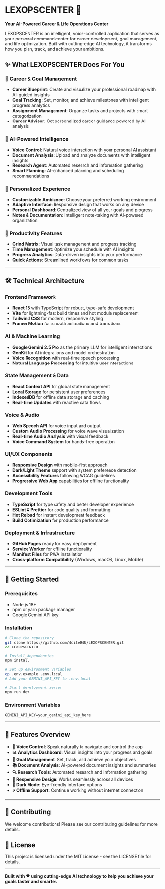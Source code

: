 # LEXOPSCENTER 🚀

**Your AI-Powered Career & Life Operations Center**

LEXOPSCENTER is an intelligent, voice-controlled application that serves as your personal command center for career development, goal management, and life optimization. Built with cutting-edge AI technology, it transforms how you plan, track, and achieve your ambitions.

## ✨ What LEXOPSCENTER Does For You

### 🎯 **Career & Goal Management**
- **Career Blueprint**: Create and visualize your professional roadmap with AI-guided insights
- **Goal Tracking**: Set, monitor, and achieve milestones with intelligent progress analytics
- **Assignment Management**: Organize tasks and projects with smart categorization
- **Career Advisor**: Get personalized career guidance powered by AI analysis

### 🧠 **AI-Powered Intelligence**
- **Voice Control**: Natural voice interaction with your personal AI assistant
- **Document Analysis**: Upload and analyze documents with intelligent insights
- **Research Agent**: Automated research and information gathering
- **Smart Planning**: AI-enhanced planning and scheduling recommendations

### 🎨 **Personalized Experience**
- **Customizable Ambiance**: Choose your preferred working environment
- **Adaptive Interface**: Responsive design that works on any device
- **Personal Dashboard**: Centralized view of all your goals and progress
- **Notes & Documentation**: Intelligent note-taking with AI-powered organization

### 🚀 **Productivity Features**
- **Grind Matrix**: Visual task management and progress tracking
- **Time Management**: Optimize your schedule with AI insights
- **Progress Analytics**: Data-driven insights into your performance
- **Quick Actions**: Streamlined workflows for common tasks

---

## 🛠️ Technical Architecture

### **Frontend Framework**
- **React 18** with TypeScript for robust, type-safe development
- **Vite** for lightning-fast build times and hot module replacement
- **Tailwind CSS** for modern, responsive styling
- **Framer Motion** for smooth animations and transitions

### **AI & Machine Learning**
- **Google Gemini 2.5 Pro** as the primary LLM for intelligent interactions
- **GenKit** for AI integrations and model orchestration
- **Voice Recognition** with real-time speech processing
- **Natural Language Processing** for intuitive user interactions

### **State Management & Data**
- **React Context API** for global state management
- **Local Storage** for persistent user preferences
- **IndexedDB** for offline data storage and caching
- **Real-time Updates** with reactive data flows

### **Voice & Audio**
- **Web Speech API** for voice input and output
- **Custom Audio Processing** for voice wave visualization
- **Real-time Audio Analysis** with visual feedback
- **Voice Command System** for hands-free operation

### **UI/UX Components**
- **Responsive Design** with mobile-first approach
- **Dark/Light Theme** support with system preference detection
- **Accessibility Features** following WCAG guidelines
- **Progressive Web App** capabilities for offline functionality

### **Development Tools**
- **TypeScript** for type safety and better developer experience
- **ESLint & Prettier** for code quality and formatting
- **Hot Reload** for instant development feedback
- **Build Optimization** for production performance

### **Deployment & Infrastructure**
- **GitHub Pages** ready for easy deployment
- **Service Worker** for offline functionality
- **Manifest Files** for PWA installation
- **Cross-platform Compatibility** (Windows, macOS, Linux, Mobile)

---

## 🚀 Getting Started

### **Prerequisites**
- Node.js 18+ 
- npm or yarn package manager
- Google Gemini API key

### **Installation**
```bash
# Clone the repository
git clone https://github.com/4citeB4U/LEXOPSCENTER.git
cd LEXOPSCENTER

# Install dependencies
npm install

# Set up environment variables
cp .env.example .env.local
# Add your GEMINI_API_KEY to .env.local

# Start development server
npm run dev
```

### **Environment Variables**
```env
GEMINI_API_KEY=your_gemini_api_key_here
```

---

## 📱 Features Overview

- **🎤 Voice Control**: Speak naturally to navigate and control the app
- **📊 Analytics Dashboard**: Visual insights into your progress and goals
- **🎯 Goal Management**: Set, track, and achieve your objectives
- **📚 Document Analysis**: AI-powered document insights and summaries
- **🔍 Research Tools**: Automated research and information gathering
- **📱 Responsive Design**: Works seamlessly across all devices
- **🌙 Dark Mode**: Eye-friendly interface options
- **⚡ Offline Support**: Continue working without internet connection

---

## 🤝 Contributing

We welcome contributions! Please see our contributing guidelines for more details.

## 📄 License

This project is licensed under the MIT License - see the LICENSE file for details.

---

**Built with ❤️ using cutting-edge AI technology to help you achieve your goals faster and smarter.**

